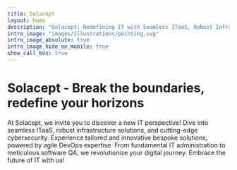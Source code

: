 ```yaml
---
title: Solacept
layout: home
description: "Solacept: Redefining IT with Seamless ITaaS, Robust Infrastructure, and Cutting-Edge Cybersecurity – Your Path to a Revolutionized Digital Journey!"
intro_image: "images/illustrations/pointing.svg"
intro_image_absolute: true
intro_image_hide_on_mobile: true
show_call_box: true
---
```


# Solacept - Break the boundaries, redefine your horizons

At Solacept, we invite you to discover a new IT perspective! Dive into seamless ITaaS, robust infrastructure solutions, and cutting-edge cybersecurity. Experience tailored and innovative bespoke solutions, powered by agile DevOps expertise. From fundamental IT administration to meticulous software QA, we revolutionize your digital journey. Embrace the future of IT with us!